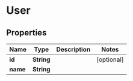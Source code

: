 
# User

## Properties
Name | Type | Description | Notes
------------ | ------------- | ------------- | -------------
**id** | **String** |  |  [optional]
**name** | **String** |  | 



